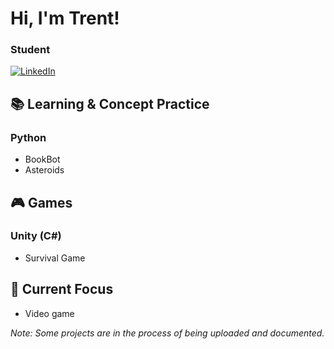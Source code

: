 # Hi, I'm Trent! 
### Student
[![LinkedIn](https://img.shields.io/badge/LinkedIn-0077B5?style=for-the-badge&logo=linkedin&logoColor=white)](https://linkedin.com/in/trentgeier)

## :books: Learning & Concept Practice
### Python
- BookBot
- Asteroids

## :video_game: Games
### Unity (C#)
- Survival Game

## :dart: Current Focus
- Video game

*Note: Some projects are in the process of being uploaded and documented.*
